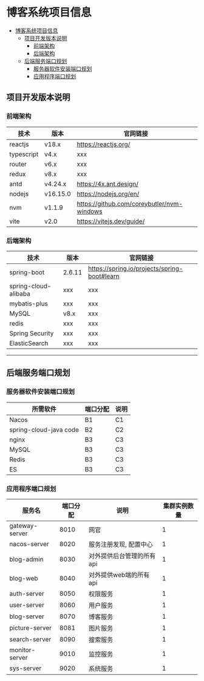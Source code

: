 # 博客系统项目信息

<!-- @import "[TOC]" {cmd="toc" depthFrom=1 depthTo=6 orderedList=false} -->

<!-- code_chunk_output -->

- [博客系统项目信息](#博客系统项目信息)
  - [项目开发版本说明](#项目开发版本说明)
    - [前端架构](#前端架构)
    - [后端架构](#后端架构)
  - [后端服务端口规划](#后端服务端口规划)
    - [服务器软件安装端口规划](#服务器软件安装端口规划)
    - [应用程序端口规划](#应用程序端口规划)

<!-- /code_chunk_output -->

## 项目开发版本说明

### 前端架构

技术 | 版本 | 官网链接
---------|----------|---------
 reactjs | v18.x | https://reactjs.org/
 typescript | v4.x | xxx 
 router | v6.x | xxx
 redux | v8.x | xxx
 antd | v4.24.x | https://4x.ant.design/
 nodejs | v16.15.0 | https://nodejs.org/en/
 nvm | v1.1.9 | https://github.com/coreybutler/nvm-windows
 vite | v2.0 | https://vitejs.dev/guide/

### 后端架构

技术 | 版本 | 官网链接
---------|----------|---------
spring-boot | 2.6.11 | https://spring.io/projects/spring-boot#learn
spring-cloud-alibaba | xxx | xxx
mybatis-plus | xxx | xxx
MySQL | v8.x | xxx
redis | xxx |xxx
Spring Security | xxx | xxx
ElasticSearch | xxx | xxx

----

## 后端服务端口规划

### 服务器软件安装端口规划


所需软件 | 端口分配 | 说明
---------|----------|---------
 Nacos | B1 | C1
 spring-cloud-java code | B2 | C2
 nginx | B3 | C3
 MySQL | B3 | C3
 Redis | B3 | C3
 ES | B3 | C3

### 应用程序端口规划

服务名 | 端口分配 | 说明 | 集群实例数量
---------|----------|---------|---------
 gateway-server | 8010 | 网官 | 1
 nacos-server | 8020 | 服务注册发现, 配置中心 | 1
 blog-admin | 8030 | 对外提供后台管理的所有api | 1
 blog-web | 8040 | 对外提供web端的所有api | 1
 auth-server | 8050 | 权限服务 | 1
 user-server | 8060 | 用户服务 | 1
 blog-server | 8070 | 博客服务 | 1
 picture-server | 8081 | 图片服务 | 1
 search-server | 8090 | 搜索服务 | 1
 monitor-server | 9010 | 监控服务 | 1
 sys-server | 9020 | 系统服务 | 1

